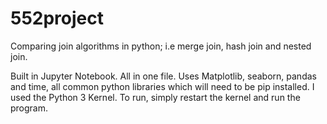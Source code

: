 # 552project
Comparing join algorithms in python; i.e merge join, hash join and nested join.

Built in Jupyter Notebook. All in one file. Uses Matplotlib, seaborn, pandas and time, all common python libraries which will need to be pip installed.
I used the Python 3 Kernel. To run, simply restart the kernel and run the program.
